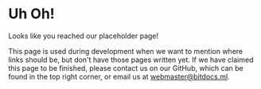 # Uh Oh!

Looks like you reached our placeholder page!

This page is used during development when we want to mention where links should be, but don't have those pages written yet.
If we have claimed this page to be finished, please contact us on our GitHub, which can be found in the top right corner, or email us at <webmaster@bitdocs.ml>.
